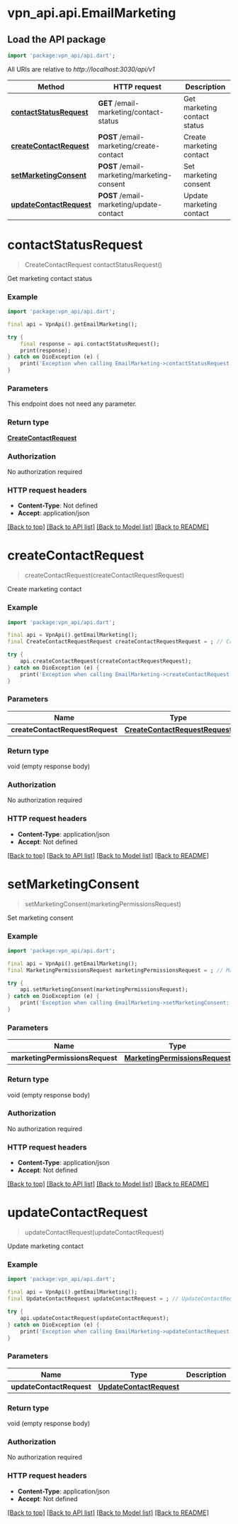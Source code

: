 # vpn_api.api.EmailMarketing

## Load the API package
```dart
import 'package:vpn_api/api.dart';
```

All URIs are relative to *http://localhost:3030/api/v1*

Method | HTTP request | Description
------------- | ------------- | -------------
[**contactStatusRequest**](EmailMarketing.md#contactstatusrequest) | **GET** /email-marketing/contact-status | Get marketing contact status
[**createContactRequest**](EmailMarketing.md#createcontactrequest) | **POST** /email-marketing/create-contact | Create marketing contact
[**setMarketingConsent**](EmailMarketing.md#setmarketingconsent) | **POST** /email-marketing/marketing-consent | Set marketing consent
[**updateContactRequest**](EmailMarketing.md#updatecontactrequest) | **POST** /email-marketing/update-contact | Update marketing contact


# **contactStatusRequest**
> CreateContactRequest contactStatusRequest()

Get marketing contact status

### Example
```dart
import 'package:vpn_api/api.dart';

final api = VpnApi().getEmailMarketing();

try {
    final response = api.contactStatusRequest();
    print(response);
} catch on DioException (e) {
    print('Exception when calling EmailMarketing->contactStatusRequest: $e\n');
}
```

### Parameters
This endpoint does not need any parameter.

### Return type

[**CreateContactRequest**](CreateContactRequest.md)

### Authorization

No authorization required

### HTTP request headers

 - **Content-Type**: Not defined
 - **Accept**: application/json

[[Back to top]](#) [[Back to API list]](../README.md#documentation-for-api-endpoints) [[Back to Model list]](../README.md#documentation-for-models) [[Back to README]](../README.md)

# **createContactRequest**
> createContactRequest(createContactRequestRequest)

Create marketing contact

### Example
```dart
import 'package:vpn_api/api.dart';

final api = VpnApi().getEmailMarketing();
final CreateContactRequestRequest createContactRequestRequest = ; // CreateContactRequestRequest | 

try {
    api.createContactRequest(createContactRequestRequest);
} catch on DioException (e) {
    print('Exception when calling EmailMarketing->createContactRequest: $e\n');
}
```

### Parameters

Name | Type | Description  | Notes
------------- | ------------- | ------------- | -------------
 **createContactRequestRequest** | [**CreateContactRequestRequest**](CreateContactRequestRequest.md)|  | [optional] 

### Return type

void (empty response body)

### Authorization

No authorization required

### HTTP request headers

 - **Content-Type**: application/json
 - **Accept**: Not defined

[[Back to top]](#) [[Back to API list]](../README.md#documentation-for-api-endpoints) [[Back to Model list]](../README.md#documentation-for-models) [[Back to README]](../README.md)

# **setMarketingConsent**
> setMarketingConsent(marketingPermissionsRequest)

Set marketing consent

### Example
```dart
import 'package:vpn_api/api.dart';

final api = VpnApi().getEmailMarketing();
final MarketingPermissionsRequest marketingPermissionsRequest = ; // MarketingPermissionsRequest | 

try {
    api.setMarketingConsent(marketingPermissionsRequest);
} catch on DioException (e) {
    print('Exception when calling EmailMarketing->setMarketingConsent: $e\n');
}
```

### Parameters

Name | Type | Description  | Notes
------------- | ------------- | ------------- | -------------
 **marketingPermissionsRequest** | [**MarketingPermissionsRequest**](MarketingPermissionsRequest.md)|  | [optional] 

### Return type

void (empty response body)

### Authorization

No authorization required

### HTTP request headers

 - **Content-Type**: application/json
 - **Accept**: Not defined

[[Back to top]](#) [[Back to API list]](../README.md#documentation-for-api-endpoints) [[Back to Model list]](../README.md#documentation-for-models) [[Back to README]](../README.md)

# **updateContactRequest**
> updateContactRequest(updateContactRequest)

Update marketing contact

### Example
```dart
import 'package:vpn_api/api.dart';

final api = VpnApi().getEmailMarketing();
final UpdateContactRequest updateContactRequest = ; // UpdateContactRequest | 

try {
    api.updateContactRequest(updateContactRequest);
} catch on DioException (e) {
    print('Exception when calling EmailMarketing->updateContactRequest: $e\n');
}
```

### Parameters

Name | Type | Description  | Notes
------------- | ------------- | ------------- | -------------
 **updateContactRequest** | [**UpdateContactRequest**](UpdateContactRequest.md)|  | [optional] 

### Return type

void (empty response body)

### Authorization

No authorization required

### HTTP request headers

 - **Content-Type**: application/json
 - **Accept**: Not defined

[[Back to top]](#) [[Back to API list]](../README.md#documentation-for-api-endpoints) [[Back to Model list]](../README.md#documentation-for-models) [[Back to README]](../README.md)

